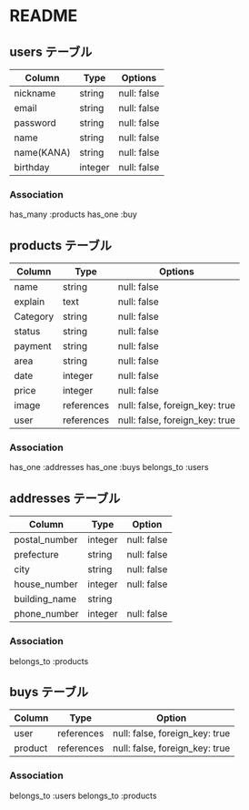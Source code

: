 # README

## users テーブル

| Column     | Type    | Options     |
| ---------- | ------- | ----------- |
| nickname   | string  | null: false |
| email      | string  | null: false |
| password   | string  | null: false |
| name       | string  | null: false | 
| name(KANA) | string  | null: false |
| birthday   | integer | null: false |

### Association

has_many :products
has_one  :buy

## products テーブル

| Column   | Type       | Options                        |
| -------- | ---------  | ------------------------------ |
| name     | string     | null: false                    |
| explain  | text       | null: false                    |
| Category | string     | null: false                    |
| status   | string     | null: false                    |
| payment  | string     | null: false                    |
| area     | string     | null: false                    |
| date     | integer    | null: false                    |
| price    | integer    | null: false                    |
| image    | references | null: false, foreign_key: true |
| user     | references | null: false, foreign_key: true |

### Association

has_one    :addresses
has_one    :buys
belongs_to :users

## addresses テーブル

| Column        | Type    | Option      |
| ------------- | ------- | ----------- |
| postal_number | integer | null: false |
| prefecture    | string  | null: false |
| city          | string  | null: false |
| house_number  | integer | null: false |
| building_name | string  |             |
| phone_number  | integer | null: false |

### Association

belongs_to :products

## buys テーブル

| Column  | Type       | Option                         |
| ------- | ---------- | ------------------------------ |
| user    | references | null: false, foreign_key: true |
| product | references | null: false, foreign_key: true |

### Association

belongs_to :users
belongs_to :products
